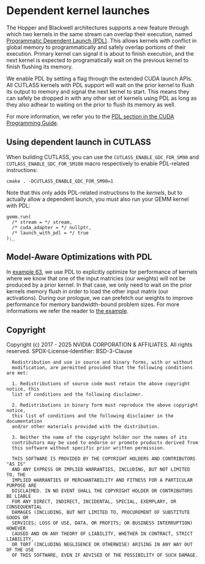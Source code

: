 # Dependent kernel launches

The Hopper and Blackwell architectures supports a new feature through which two kernels in the same stream can
overlap their execution, named 
[Programmatic Dependent Launch (PDL)](https://docs.nvidia.com/cuda/cuda-c-programming-guide/index.html#programmatic-dependent-launch-and-synchronization).
This allows kernels with conflict in global memory to programmatically and safely overlap portions
of their execution. Primary kernel can signal it is about to finish execution, and the next kernel is expected to 
programatically wait on the previous kernel to finish flushing its memory.

We enable PDL by setting a flag through the extended CUDA launch APIs. All CUTLASS kernels with PDL support
will wait on the prior kernel to flush its output to memory and signal the next kernel to start. This means
they can safely be dropped in with any other set of kernels using PDL as long as they also adhear to waiting on
the prior to flush its memory as well. 

For more information, we refer you to the [PDL section in the CUDA Programming Guide](https://docs.nvidia.com/cuda/cuda-c-programming-guide/index.html#programmatic-dependent-launch-and-synchronization).

## Using dependent launch in CUTLASS

When building CUTLASS, you can use the `CUTLASS_ENABLE_GDC_FOR_SM90` and `CUTLASS_ENABLE_GDC_FOR_SM100` macro 
respectively to enable PDL-related instructions:

```
cmake . -DCUTLASS_ENABLE_GDC_FOR_SM90=1
```

Note that this only adds PDL-related instructions to the _kernels_, but to actually allow a dependent
launch, you must also run your GEMM kernel with PDL:

```
gemm.run(
  /* stream = */ stream,
  /* cuda_adapter = */ nullptr,
  /* launch_with_pdl = */ true
);_
```
## Model-Aware Optimizations with PDL

In [example 63](https://github.com/NVIDIA/cutlass/tree/main/examples/63_hopper_gemm_with_weight_prefetch/README.md), we use PDL to explicitly optimize for 
performance of kernels where we know that one of the input matricies (our weights) will not be produced by a prior 
kernel. In that case, we only need to wait on the prior kernels memory flush in order to load the other input matrix 
(our activations). During our prologue, we can prefetch our weights to improve performance for memory bandwidth-bound
problem sizes. For more informations we refer the reader to [the example](https://github.com/NVIDIA/cutlass/tree/main/examples/63_hopper_gemm_with_weight_prefetch/README.md).

## Copyright

Copyright (c) 2017 - 2025 NVIDIA CORPORATION & AFFILIATES. All rights reserved.
SPDX-License-Identifier: BSD-3-Clause

```
  Redistribution and use in source and binary forms, with or without
  modification, are permitted provided that the following conditions are met:

  1. Redistributions of source code must retain the above copyright notice, this
  list of conditions and the following disclaimer.

  2. Redistributions in binary form must reproduce the above copyright notice,
  this list of conditions and the following disclaimer in the documentation
  and/or other materials provided with the distribution.

  3. Neither the name of the copyright holder nor the names of its
  contributors may be used to endorse or promote products derived from
  this software without specific prior written permission.

  THIS SOFTWARE IS PROVIDED BY THE COPYRIGHT HOLDERS AND CONTRIBUTORS "AS IS"
  AND ANY EXPRESS OR IMPLIED WARRANTIES, INCLUDING, BUT NOT LIMITED TO, THE
  IMPLIED WARRANTIES OF MERCHANTABILITY AND FITNESS FOR A PARTICULAR PURPOSE ARE
  DISCLAIMED. IN NO EVENT SHALL THE COPYRIGHT HOLDER OR CONTRIBUTORS BE LIABLE
  FOR ANY DIRECT, INDIRECT, INCIDENTAL, SPECIAL, EXEMPLARY, OR CONSEQUENTIAL
  DAMAGES (INCLUDING, BUT NOT LIMITED TO, PROCUREMENT OF SUBSTITUTE GOODS OR
  SERVICES; LOSS OF USE, DATA, OR PROFITS; OR BUSINESS INTERRUPTION) HOWEVER
  CAUSED AND ON ANY THEORY OF LIABILITY, WHETHER IN CONTRACT, STRICT LIABILITY,
  OR TORT (INCLUDING NEGLIGENCE OR OTHERWISE) ARISING IN ANY WAY OUT OF THE USE
  OF THIS SOFTWARE, EVEN IF ADVISED OF THE POSSIBILITY OF SUCH DAMAGE.
```
